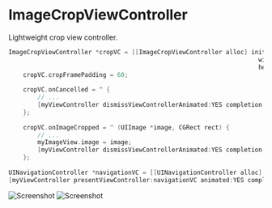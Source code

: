 ImageCropViewController
=======================

Lightweight crop view controller.

```objective-c
ImageCropViewController *cropVC = [[ImageCropViewController alloc] initWithImage:image
                                                                     widthFactor:widthFactor
                                                                     heightFactor:heightFactor];
    cropVC.cropFramePadding = 60;
    
    cropVC.onCancelled = ^ {
        // ...
        [myViewController dismissViewControllerAnimated:YES completion:nil];
    };
    
    cropVC.onImageCropped = ^ (UIImage *image, CGRect rect) {
        // ...
        myImageView.image = image;
        [myViewController dismissViewControllerAnimated:YES completion:nil];
    };
    
UINavigationController *navigationVC = [[UINavigationController alloc] initWithRootViewController:cropVC];
[myViewController presentViewController:navigationVC animated:YES completion:nil];
```

![Screenshot](https://raw.github.com/vlfm/ImageCropViewController/master/screenshots/s1.png "screenshot")
![Screenshot](https://raw.github.com/vlfm/ImageCropViewController/master/screenshots/s2.png "screenshot")

